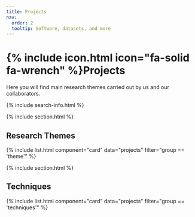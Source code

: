 ```yaml
---
title: Projects
nav:
  order: 2
  tooltip: Software, datasets, and more
---
```


# {% include icon.html icon="fa-solid fa-wrench" %}Projects

Here you will find main research themes carried out by us and our collaborators.

{% include search-info.html %}

{% include section.html %}

## Research Themes

{% include list.html component="card" data="projects" filter="group == 'theme'" %}

{% include section.html %}

## Techniques

{% include list.html component="card" data="projects" filter="group == 'techniques'" %}
